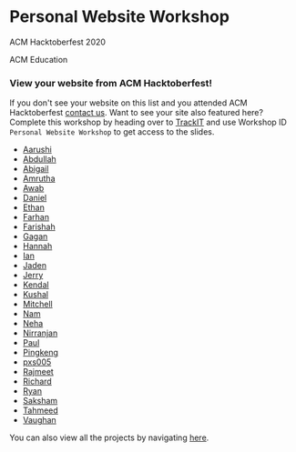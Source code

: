 # Personal Website Workshop

ACM Hacktoberfest 2020

ACM Education

### View your website from ACM Hacktoberfest!

If you don't see your website on this list and you attended ACM Hacktoberfest [contact us](mailto:hacktoberfest@acmutd.co). Want to see your site also featured here? Complete this workshop by heading over to [TrackIT](https://trackit.acmutd.co) and use Workshop ID `Personal Website Workshop` to get access to the slides.

 - [Aarushi](https://education.acmutd.co/portfolios/aarushi/index.html)
 - [Abdullah](https://education.acmutd.co/portfolios/abdullah/)
 - [Abigail](https://education.acmutd.co/portfolios/abigail_thomas/)
 - [Amrutha](https://education.acmutd.co/portfolios/amrutha/)
 - [Awab](https://education.acmutd.co/portfolios/awab/)
 - [Daniel](https://education.acmutd.co/portfolios/danielhonrales/)
 - [Ethan](https://education.acmutd.co/portfolios/Ethan/)
 - [Farhan](https://education.acmutd.co/portfolios/Farhan/)
 - [Farishah](https://education.acmutd.co/portfolios/farishah/)
 - [Gagan](https://education.acmutd.co/portfolios/gagan/)
 - [Hannah](https://education.acmutd.co/portfolios/hannah/)
 - [Ian](https://education.acmutd.co/portfolios/IanYbarra/)
 - [Jaden](https://education.acmutd.co/portfolios/jaden/)
 - [Jerry](https://education.acmutd.co/portfolios/jerry/)
 - [Kendal](https://education.acmutd.co/portfolios/Kendal-Wiggins/)
 - [Kushal](https://education.acmutd.co/portfolios/Kushal/)
 - [Mitchell](https://education.acmutd.co/portfolios/mitchell)
 - [Nam](https://education.acmutd.co/portfolios/nam/)
 - [Neha](https://education.acmutd.co/portfolios/Neha/)
 - [Nirranjan](https://education.acmutd.co/portfolios/nirranjan)
 - [Paul](https://education.acmutd.co/portfolios/paul/)
 - [Pingkeng](https://education.acmutd.co/portfolios/pingkeng)
 - [pxs005](https://education.acmutd.co/portfolios/pxs005/)
 - [Rajmeet](https://education.acmutd.co/portfolios/Rajmeet)
 - [Richard](https://education.acmutd.co/portfolios/richard/)
 - [Ryan](https://education.acmutd.co/portfolios/ryan/)
 - [Saksham](https://education.acmutd.co/portfolios/saksham)
 - [Tahmeed](https://education.acmutd.co/portfolios/Tahmeed)
 - [Vaughan](https://education.acmutd.co/portfolios/vaughan)

You can also view all the projects by navigating [here](https://education.acmutd.co).


